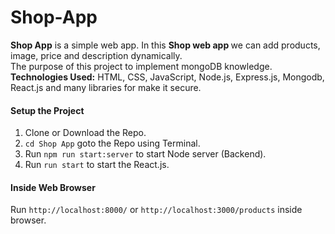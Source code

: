 # Shop-App
<b>Shop App</b> is a simple web app. In this <b>Shop web app </b> we can add products, image, price and description dynamically.<br>The purpose of this project to implement mongoDB knowledge.<br>
**Technologies Used:** HTML, CSS, JavaScript, Node.js, Express.js, Mongodb, React.js and many libraries for make it secure.<br>
#### Setup the Project
1. Clone or Download the Repo.
2. `cd Shop App` goto the Repo using Terminal.
3. Run `npm run start:server` to start Node server (Backend).
4. Run `run start` to start the React.js.
#### Inside Web Browser
 Run `http://localhost:8000/` or `http://localhost:3000/products` inside browser.
